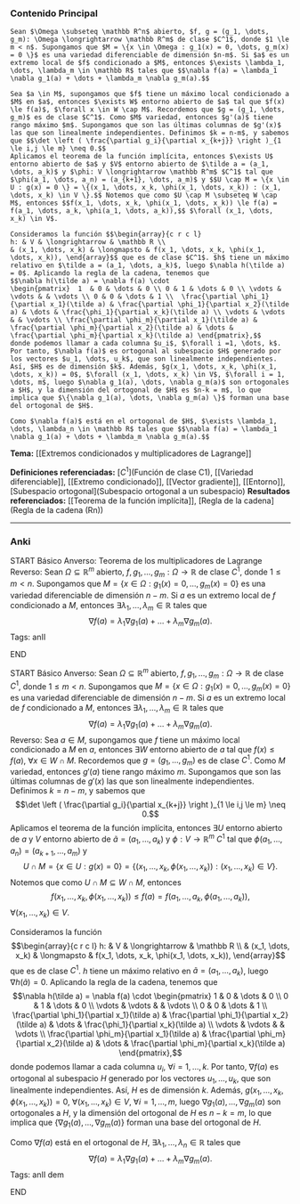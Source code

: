 ### Contenido Principal

```ad-theorem
Sean $\Omega \subseteq \mathbb R^n$ abierto, $f, g = (g_1, \dots, g_m): \Omega \longrightarrow \mathbb R^m$ de clase $C^1$, donde $1 \le m < n$. Supongamos que $M = \{x \in \Omega : g_1(x) = 0, \dots, g_m(x) = 0 \}$ es una variedad diferenciable de dimensión $n-m$. Si $a$ es un extremo local de $f$ condicionado a $M$, entonces $\exists \lambda_1, \dots, \lambda_m \in \mathbb R$ tales que $$\nabla f(a) = \lambda_1 \nabla g_1(a) + \dots + \lambda_m \nabla g_m(a).$$
```

```ad-proof
Sea $a \in M$, supongamos que $f$ tiene un máximo local condicionado a $M$ en $a$, entonces $\exists W$ entorno abierto de $a$ tal que $f(x) \le f(a)$, $\forall x \in W \cap M$. Recordemos que $g = (g_1, \dots, g_m)$ es de clase $C^1$. Como $M$ variedad, entonces $g'(a)$ tiene rango máximo $m$. Supongamos que son las últimas columnas de $g'(x)$ las que son linealmente independientes. Definimos $k = n-m$, y sabemos que $$\det \left ( \frac{\partial g_i}{\partial x_{k+j}} \right )_{1 \le i,j \le m} \neq 0.$$
Aplicamos el teorema de la función implícita, entonces $\exists U$ entorno abierto de $a$ y $V$ entorno abierto de $\tilde a = (a_1, \dots, a_k)$ y $\phi: V \longrightarrow \mathbb R^m$ $C^1$ tal que $\phi(a_1, \dots, a_n) = (a_{k+1}, \dots, a_m)$ y $$U \cap M = \{x \in U : g(x) = 0 \} = \{(x_1, \dots, x_k, \phi(x_1, \dots, x_k)) : (x_1, \dots, x_k) \in V \}.$$ Notemos que como $U \cap M \subseteq W \cap M$, entonces $$f(x_1, \dots, x_k, \phi(x_1, \dots, x_k)) \le f(a) = f(a_1, \dots, a_k, \phi(a_1, \dots, a_k)),$$ $\forall (x_1, \dots, x_k) \in V$.

Consideramos la función $$\begin{array}{c r c l}
h: & V & \longrightarrow & \mathbb R \\
& (x_1, \dots, x_k) & \longmapsto & f(x_1, \dots, x_k, \phi(x_1, \dots, x_k)), \end{array}$$ que es de clase $C^1$. $h$ tiene un máximo relativo en $\tilde a = (a_1, \dots, a_k)$, luego $\nabla h(\tilde a) = 0$. Aplicando la regla de la cadena, tenemos que
$$\nabla h(\tilde a) = \nabla f(a) \cdot 
\begin{pmatrix}  1  & 0 & \dots & 0 \\ 0 & 1 & \dots & 0 \\ \vdots & \vdots & & \vdots \\ 0 & 0 & \dots & 1 \\  \frac{\partial \phi_1}{\partial x_1}(\tilde a) & \frac{\partial \phi_1}{\partial x_2}(\tilde a) & \dots & \frac{\phi_1}{\partial x_k}(\tilde a) \\ \vdots & \vdots & & \vdots \\ \frac{\partial \phi_m}{\partial x_1}(\tilde a) & \frac{\partial \phi_m}{\partial x_2}(\tilde a) & \dots & \frac{\partial \phi_m}{\partial x_k}(\tilde a) \end{pmatrix},$$ 
donde podemos llamar a cada columna $u_i$, $\forall i =1, \dots, k$. Por tanto, $\nabla f(a)$ es ortogonal al subespacio $H$ generado por los vectores $u_1, \dots, u_k$, que son linealmente independientes. Así, $H$ es de dimensión $k$. Además, $g(x_1, \dots, x_k, \phi(x_1, \dots, x_k)) = 0$, $\forall (x_1, \dots, x_k) \in V$, $\forall i = 1, \dots, m$, luego $\nabla g_1(a), \dots, \nabla g_m(a)$ son ortogonales a $H$, y la dimensión del ortogonal de $H$ es $n-k = m$, lo que implica que $\{\nabla g_1(a), \dots, \nabla g_m(a) \}$ forman una base del ortogonal de $H$.

Como $\nabla f(a)$ está en el ortogonal de $H$, $\exists \lambda_1, \dots, \lambda_n \in \mathbb R$ tales que $$\nabla f(a) = \lambda_1 \nabla g_1(a) + \dots + \lambda_m \nabla g_m(a).$$
```

**Tema:** [[Extremos condicionados y multiplicadores de Lagrange]]

**Definiciones referenciadas:** [$C^1$](Función de clase C1), [[Variedad diferenciable]], [[Extremo condicionado]], [[Vector gradiente]], [[Entorno]], [Subespacio ortogonal](Subespacio ortogonal a un subespacio)
**Resultados referenciados:** [[Teorema de la función implícita]], [Regla de la cadena](Regla de la cadena (Rn))

---
### Anki

START
Básico
Anverso: Teorema de los multiplicadores de Lagrange
Reverso: Sean $\Omega \subseteq \mathbb R^m$ abierto, $f,g_1, \dots, g_m: \Omega \longrightarrow \mathbb R$ de clase $C^1$, donde $1 \le m < n$. Supongamos que $M = \{x \in \Omega : g_1(x) = 0, \dots, g_m(x) = 0 \}$ es una variedad diferenciable de dimensión $n-m$. Si $a$ es un extremo local de $f$ condicionado a $M$, entonces $\exists \lambda_1, \dots, \lambda_m \in \mathbb R$ tales que $$\nabla f(a) = \lambda_1 \nabla g_1(a) + \dots + \lambda_m \nabla g_m(a).$$
Tags: anII
<!--ID: 1734607182718-->
END

START
Básico
Anverso: Sean $\Omega \subseteq \mathbb R^m$ abierto, $f,g_1, \dots, g_m: \Omega \longrightarrow \mathbb R$ de clase $C^1$, donde $1 \le m < n$. Supongamos que $M = \{x \in \Omega : g_1(x) = 0, \dots, g_m(x) = 0 \}$ es una variedad diferenciable de dimensión $n-m$. Si $a$ es un extremo local de $f$ condicionado a $M$, entonces $\exists \lambda_1, \dots, \lambda_m \in \mathbb R$ tales que $$\nabla f(a) = \lambda_1 \nabla g_1(a) + \dots + \lambda_m \nabla g_m(a).$$
Reverso: Sea $a \in M$, supongamos que $f$ tiene un máximo local condicionado a $M$ en $a$, entonces $\exists W$ entorno abierto de $a$ tal que $f(x) \le f(a)$, $\forall x \in W \cap M$. Recordemos que $g = (g_1, \dots, g_m)$ es de clase $C^1$. Como $M$ variedad, entonces $g'(a)$ tiene rango máximo $m$. Supongamos que son las últimas columnas de $g'(x)$ las que son linealmente independientes. Definimos $k = n-m$, y sabemos que $$\det \left ( \frac{\partial g_i}{\partial x_{k+j}} \right )_{1 \le i,j \le m} \neq 0.$$
Aplicamos el teorema de la función implícita, entonces $\exists U$ entorno abierto de $a$ y $V$ entorno abierto de $\tilde a = (a_1, \dots, a_k)$ y $\phi: V \longrightarrow \mathbb R^m$ $C^1$ tal que $\phi(a_1, \dots, a_n) = (a_{k+1}, \dots, a_m)$ y $$U \cap M = \{x \in U : g(x) = 0 \} = \{(x_1, \dots, x_k, \phi(x_1, \dots, x_k)) : (x_1, \dots, x_k) \in V \}.$$ Notemos que como $U \cap M \subseteq W \cap M$, entonces $$f(x_1, \dots, x_k, \phi(x_1, \dots, x_k)) \le f(a) = f(a_1, \dots, a_k, \phi(a_1, \dots, a_k)),$$ $\forall (x_1, \dots, x_k) \in V$.

Consideramos la función $$\begin{array}{c r c l}
h: & V & \longrightarrow & \mathbb R \\
& (x_1, \dots, x_k) & \longmapsto & f(x_1, \dots, x_k, \phi(x_1, \dots, x_k)), \end{array}$$ que es de clase $C^1$. $h$ tiene un máximo relativo en $\tilde a = (a_1, \dots, a_k)$, luego $\nabla h(\tilde a) = 0$. Aplicando la regla de la cadena, tenemos que
$$\nabla h(\tilde a) = \nabla f(a) \cdot 
\begin{pmatrix}  1  & 0 & \dots & 0 \\ 0 & 1 & \dots & 0 \\ \vdots & \vdots & & \vdots \\ 0 & 0 & \dots & 1 \\  \frac{\partial \phi_1}{\partial x_1}(\tilde a) & \frac{\partial \phi_1}{\partial x_2}(\tilde a) & \dots & \frac{\phi_1}{\partial x_k}(\tilde a) \\ \vdots & \vdots & & \vdots \\ \frac{\partial \phi_m}{\partial x_1}(\tilde a) & \frac{\partial \phi_m}{\partial x_2}(\tilde a) & \dots & \frac{\partial \phi_m}{\partial x_k}(\tilde a) \end{pmatrix},$$ 
donde podemos llamar a cada columna $u_i$, $\forall i =1, \dots, k$. Por tanto, $\nabla f(a)$ es ortogonal al subespacio $H$ generado por los vectores $u_1, \dots, u_k$, que son linealmente independientes. Así, $H$ es de dimensión $k$. Además, $g(x_1, \dots, x_k, \phi(x_1, \dots, x_k)) = 0$, $\forall (x_1, \dots, x_k) \in V$, $\forall i = 1, \dots, m$, luego $\nabla g_1(a), \dots, \nabla g_m(a)$ son ortogonales a $H$, y la dimensión del ortogonal de $H$ es $n-k = m$, lo que implica que $\{\nabla g_1(a), \dots, \nabla g_m(a) \}$ forman una base del ortogonal de $H$.

Como $\nabla f(a)$ está en el ortogonal de $H$, $\exists \lambda_1, \dots, \lambda_n \in \mathbb R$ tales que $$\nabla f(a) = \lambda_1 \nabla g_1(a) + \dots + \lambda_m \nabla g_m(a).$$
Tags: anII dem
<!--ID: 1734607182720-->
END
